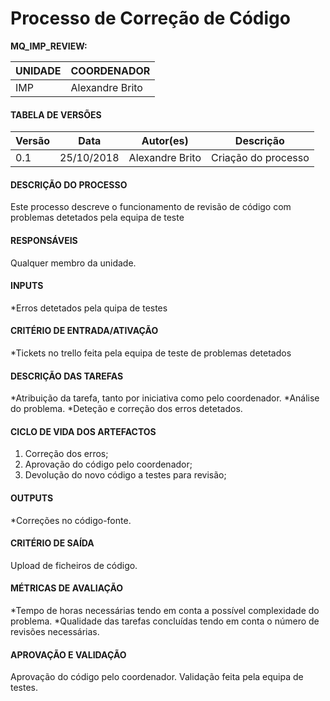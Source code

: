 # Processo de Correção de Código

**MQ_IMP_REVIEW:**

| UNIDADE | COORDENADOR |
|---------|-------------|
|   IMP   |Alexandre Brito|

#### TABELA DE VERSÕES

| Versão | Data | Autor(es) | Descrição
|---|---|---|---
| 0.1 | 25/10/2018 | Alexandre Brito | Criação do processo |

#### DESCRIÇÃO DO PROCESSO
Este processo descreve o funcionamento de revisão de código com problemas detetados pela equipa de teste

#### RESPONSÁVEIS
Qualquer membro da unidade.

#### INPUTS
*Erros detetados pela quipa de testes

#### CRITÉRIO DE ENTRADA/ATIVAÇÃO
*Tickets no trello feita pela equipa de teste de problemas detetados

#### DESCRIÇÃO DAS TAREFAS
*Atribuição da tarefa, tanto por iniciativa como pelo coordenador.
*Análise do problema.
*Deteção e correção dos erros detetados.

#### CICLO DE VIDA DOS ARTEFACTOS
 1) Correção dos erros;
 2) Aprovação do código pelo coordenador;
 3) Devolução do novo código a testes para revisão;

#### OUTPUTS
*Correções no código-fonte.

#### CRITÉRIO DE SAÍDA
Upload de ficheiros de código.

#### MÉTRICAS DE AVALIAÇÃO
*Tempo de horas necessárias tendo em conta a possível complexidade do problema.
*Qualidade das tarefas concluídas tendo em conta o número de revisões necessárias.

#### APROVAÇÃO E VALIDAÇÃO
Aprovação do código pelo coordenador.
Validação feita pela equipa de testes.
